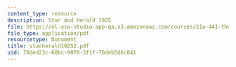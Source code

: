 ```yaml
---
content_type: resource
description: Star and Herald 1925
file: https://ol-ocw-studio-app-qa.s3.amazonaws.com/courses/21a-441-the-conquest-of-america-spring-2004/70ded23c60bc90703f1f76deb5d6c841_starherald19252.pdf
file_type: application/pdf
resourcetype: Document
title: starherald19252.pdf
uid: 70ded23c-60bc-9070-3f1f-76deb5d6c841
---
```

